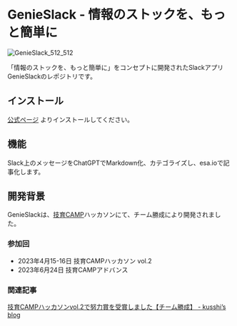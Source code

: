 # GenieSlack - 情報のストックを、もっと簡単に

![GenieSlack_512_512](https://github.com/kusshi94/GenieSlack/assets/51787281/6e464d9c-f25c-46f7-b7de-732695aede4e)


「情報のストックを、もっと簡単に」をコンセプトに開発されたSlackアプリGenieSlackのレポジトリです。

## インストール

[公式ページ](https://www.genieslack.kusshi.dev/) よりインストールしてください。

## 機能

Slack上のメッセージをChatGPTでMarkdown化、カテゴライズし、esa.ioで記事化します。

## 開発背景

GenieSlackは、[技育CAMP](https://talent.supporterz.jp/geekcamp/)ハッカソンにて、チーム勝成により開発されました。

### 参加回

- 2023年4月15-16日 技育CAMPハッカソン vol.2
- 2023年6月24日 技育CAMPアドバンス

### 関連記事
[技育CAMPハッカソンvol.2で努力賞を受賞しました【チーム勝成】 - kusshi’s blog](https://kusshi.hatenablog.jp/entry/2023/04/30/131933)
